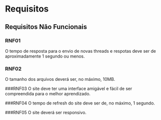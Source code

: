# Requisitos

## Requisitos Não Funcionais

### RNF01
  O tempo de resposta para o envio de novas threads e respotas deve ser de aproximadamente 1 segundo ou menos.

### RNF02
  O tamanho dos arquivos deverá ser, no máximo, 10MB.

###RNF03
  O site deve ter uma interface amigável e fácil de ser compreendida para o melhor aprendizado.

###RNF04
  O tempo de refresh do site deve ser de, no máximo, 1 segundo.

###RNF05
  O site deverá ser responsivo.
